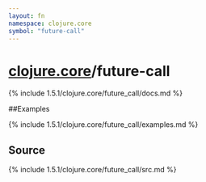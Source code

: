 ```yaml
---
layout: fn
namespace: clojure.core
symbol: "future-call"
---
```


# [clojure.core](../)/future-call

{% include 1.5.1/clojure.core/future_call/docs.md %}

##Examples

{% include 1.5.1/clojure.core/future_call/examples.md %}
## Source
{% include 1.5.1/clojure.core/future_call/src.md %}

